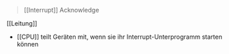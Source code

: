 > [[Interrupt]] Acknowledge

[[Leitung]]

- [[CPU]] teilt Geräten mit, wenn sie ihr Interrupt-Unterprogramm starten können